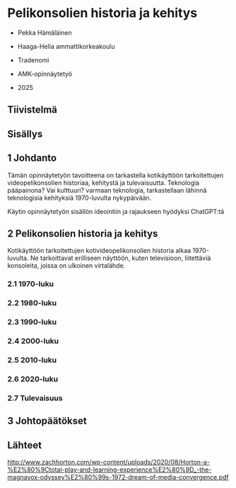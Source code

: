 # Pelikonsolien historia ja kehitys

- Pekka Hämäläinen

- Haaga-Helia ammattikorkeakoulu
- Tradenomi
- AMK-opinnäytetyö
- 2025


## Tiivistelmä


## Sisällys


## 1 Johdanto

Tämän opinnäytetyön tavoitteena on tarkastella kotikäyttöön tarkoitettujen videopelikonsolien historiaa, kehitystä ja tulevaisuutta. Teknologia pääpainona? Vai kulttuuri? varmaan teknologia, tarkastellaan lähinnä teknologisia kehityksiä 1970-luvulta nykypäivään.

Käytin opinnäytetyön sisällön ideointiin ja rajaukseen hyödyksi ChatGPT:tä 


## 2 Pelikonsolien historia ja kehitys

Kotikäyttöön tarkoitettujen kotivideopelikonsolien historia alkaa 1970-luvulta. Ne tarkoittavat erilliseen näyttöön, kuten televisioon, liitettäviä konsoleita, joissa on ulkoinen virtalähde.


### 2.1 1970-luku


### 2.2 1980-luku


### 2.3 1990-luku


### 2.4 2000-luku


### 2.5 2010-luku


### 2.6 2020-luku


### 2.7 Tulevaisuus


## 3 Johtopäätökset


## Lähteet

http://www.zachhorton.com/wp-content/uploads/2020/08/Horton-a-%E2%80%9Ctotal-play-and-learning-experience%E2%80%9D_-the-magnavox-odyssey%E2%80%99s-1972-dream-of-media-convergence.pdf

